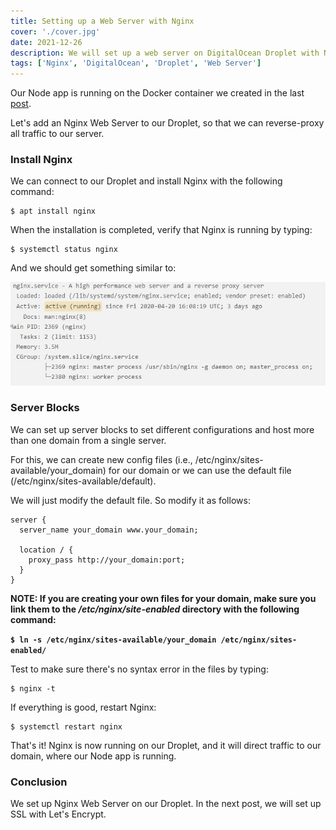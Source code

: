 ```yaml
---
title: Setting up a Web Server with Nginx
cover: './cover.jpg'
date: 2021-12-26
description: We will set up a web server on DigitalOcean Droplet with Nginx
tags: ['Nginx', 'DigitalOcean', 'Droplet', 'Web Server']
---
```


Our Node app is running on the Docker container we created in the last [post](http://localhost:8000/2021-12-25-nodejs-postgresql-server-digitalocean/).

Let's add an Nginx Web Server to our Droplet, so that we can reverse-proxy all traffic to our server.

### Install Nginx

We can connect to our Droplet and install Nginx with the following command:

```
$ apt install nginx
```

When the installation is completed, verify that Nginx is running by typing:

```
$ systemctl status nginx
```

And we should get something similar to:

![nginx is running](./nginx.jpg)

### Server Blocks

We can set up server blocks to set different configurations and host more than one domain from a single server.

For this, we can create new config files (i.e., /etc/nginx/sites-available/your_domain) for our domain or we can use the default file (/etc/nginx/sites-available/default).

We will just modify the default file. So modify it as follows:

```
server {
  server_name your_domain www.your_domain;

  location / {
    proxy_pass http://your_domain:port;
  }
}

```

**NOTE: If you are creating your own files for your domain, make sure you link them to the _/etc/nginx/site-enabled_ directory with the following command:**

**`$ ln -s /etc/nginx/sites-available/your_domain /etc/nginx/sites-enabled/`**

Test to make sure there's no syntax error in the files by typing:

```
$ nginx -t
```

If everything is good, restart Nginx:

```
$ systemctl restart nginx
```

That's it! Nginx is now running on our Droplet, and it will direct traffic to our domain, where our Node app is running.

### Conclusion

We set up Nginx Web Server on our Droplet. In the next post, we will set up SSL with Let's Encrypt.
